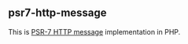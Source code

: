 ## psr7-http-message

This is [PSR-7 HTTP message](https://github.com/php-fig/fig-standards/blob/master/accepted/PSR-7-http-message.md) implementation in PHP.
